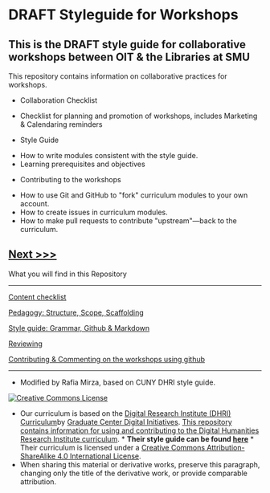 # **DRAFT** Styleguide for Workshops
## This is the DRAFT style guide for collaborative workshops between OIT & the Libraries at SMU

This repository contains information on collaborative  practices for workshops. 

* Collaboration Checklist   
- Checklist for planning and promotion of workshops, includes Marketing & Calendaring reminders

* Style Guide
- How to write modules consistent with the style guide.
- Learning prerequisites and objectives

* Contributing to the workshops 
- How to use Git and GitHub to "fork" curriculum modules to your own account.
- How to create issues in curriculum modules.
- How to make pull requests to contribute "upstream"—back to the curriculum.

[Next >>>](/sections/collab_checklist.md)
----


What you will find in this Repository

-----

[Content checklist](/sections/content.md)

[Pedagogy: Structure, Scope, Scaffolding](/sections/pedagogy.md)  

[Style guide: Grammar, Github & Markdown](/sections/style_guide.md)  

[Reviewing ](/sections/review.md)  

[Contributing & Commenting on the workshops using github](/sections/contributing.md)

-----

* Modified by Rafia Mirza, based on CUNY DHRI style guide. 

[![Creative Commons License](https://i.creativecommons.org/l/by-sa/4.0/88x31.png)](http://creativecommons.org/licenses/by-sa/4.0/)

* Our curriculum is based on the [Digital Research Institute (DHRI) Curriculum](https://github.com/DHRI-Curriculum)by [Graduate Center Digital Initiatives](https://gcdi.commons.gc.cuny.edu/). [This repository contains information for using and contributing to the Digital Humanities Research Institute curriculum](https://github.com/DHRI-Curriculum/guide). * <b>Their style guide can be found [here](https://github.com/DHRI-Curriculum/guide)</b> * Their curriculum is licensed under a [Creative Commons Attribution-ShareAlike 4.0 International License](http://creativecommons.org/licenses/by-sa/4.0/). 
* When sharing this material or derivative works, preserve this paragraph, changing only the title of the derivative work, or provide comparable attribution.